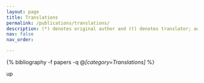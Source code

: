 ```yaml
---
layout: page
title: Translations
permalink: /publications/translations/
description: (*) denotes original author and (†) denotes translator; additional translated news and opinion articles can be found by subscribing to the official 今日弗大 The Cavalier Daily WeChat page (WeChat ID: UVaCavDaily).
nav: false
nav_order:

---
```

<!-- _pages/translations.md -->
<div class="publications">

{% bibliography -f papers -q @*[category=Translations]* %}

</div>
up
